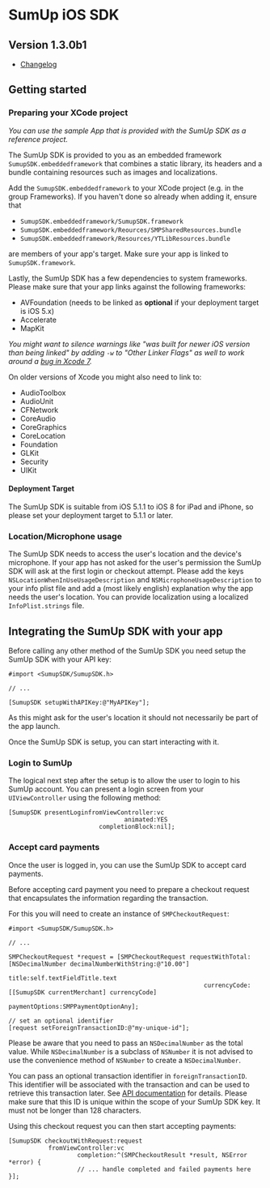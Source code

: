 # SumUp iOS SDK

## Version 1.3.0b1

- [Changelog](CHANGELOG.md)

## Getting started

### Preparing your XCode project
*You can use the sample App that is provided with the SumUp SDK as a reference project.*


The SumUp SDK is provided to you as an embedded framework `SumupSDK.embeddedframework` that combines a static library, its headers and a bundle containing resources such as images and localizations.

Add the `SumupSDK.embeddedframework` to your XCode project (e.g. in the group Frameworks). If you haven't done so already when adding it, ensure that 

* `SumupSDK.embeddedframework/SumupSDK.framework`
* `SumupSDK.embeddedframework/Reources/SMPSharedResources.bundle`
* `SumupSDK.embeddedframework/Resources/YTLibResources.bundle` 

are members of your app's target. Make sure your app is linked to `SumupSDK.framework`.

Lastly, the SumUp SDK has a few dependencies to system frameworks. Please make sure that your app links against the following frameworks:

* AVFoundation (needs to be linked as **optional** if your deployment target is iOS 5.x)
* Accelerate
* MapKit

*You might want to silence warnings like "was built for newer iOS version than being linked" by adding `-w` to "Other Linker Flags" as well to work around a [bug in Xcode 7](http://stackoverflow.com/a/32543155).*

On older versions of Xcode you might also need to link to:

* AudioToolbox
* AudioUnit
* CFNetwork
* CoreAudio
* CoreGraphics
* CoreLocation
* Foundation
* GLKit
* Security
* UIKit


#### Deployment Target
The SumUp SDK is suitable from iOS 5.1.1 to iOS 8 for iPad and iPhone, so please set your deployment target to 5.1.1 or later.

### Location/Microphone usage
The SumUp SDK needs to access the user's location and the device's microphone. If your app has not asked for the user's permission the SumUp SDK will ask at the first login or checkout attempt. Please add the keys `NSLocationWhenInUseUsageDescription` and `NSMicrophoneUsageDescription` to your info plist file and add a (most likely english) explanation why the app needs the user's location. You can provide localization using a localized `InfoPlist.strings` file.


## Integrating the SumUp SDK with your app

Before calling any other method of the SumUp SDK you need setup the SumUp SDK with your API key:

```
#import <SumupSDK/SumupSDK.h>

// ...

[SumupSDK setupWithAPIKey:@"MyAPIKey"];
```
As this might ask for the user's location it should not necessarily be part
of the app launch. 

Once the SumUp SDK is setup, you can start interacting with it.

### Login to SumUp

The logical next step after the setup is to allow the user to login to his SumUp account. You can present a login screen from your `UIViewController` using the following method:
```
[SumupSDK presentLoginfromViewController:vc
                                animated:YES
                         completionBlock:nil];
``` 

### Accept card payments

Once the user is logged in, you can use the SumUp SDK to accept card payments.

Before accepting card payment you need to prepare a checkout request that encapsulates the information regarding the transaction.

For this you will need to create an instance of `SMPCheckoutRequest`:


```
#import <SumupSDK/SumupSDK.h>

// ...

SMPCheckoutRequest *request = [SMPCheckoutRequest requestWithTotal:[NSDecimalNumber decimalNumberWithString:@"10.00"]
                                                             title:self.textFieldTitle.text
                                                      currencyCode:[[SumupSDK currentMerchant] currencyCode]
                                                    paymentOptions:SMPPaymentOptionAny];
                                                     
// set an optional identifier
[request setForeignTransactionID:@"my-unique-id"];
```

Please be aware that you need to pass an `NSDecimalNumber` as the total value. While `NSDecimalNumber` is a subclass of `NSNumber` it is not advised to use the convenience method of `NSNumber` to create a `NSDecimalNumber`.

You can pass an optional transaction identifier in `foreignTransactionID`. This identifier will be associated with the transaction and can be used to retrieve this transaction later. See [API documentation](https://sumup.com/integration#transactionReportingAPIs) for details. Please make sure that this ID is unique within the scope of your SumUp SDK key. It must not be longer than 128 characters.

Using this checkout request you can then start accepting payments:


```
[SumupSDK checkoutWithRequest:request 
           fromViewController:vc 
                   completion:^(SMPCheckoutResult *result, NSError *error) {                   
                   // ... handle completed and failed payments here
}];
```
